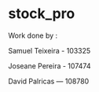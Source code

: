 # stock_pro

Work done by :

Samuel Teixeira - 103325

Joseane Pereira - 107474

David Palricas — 108780
